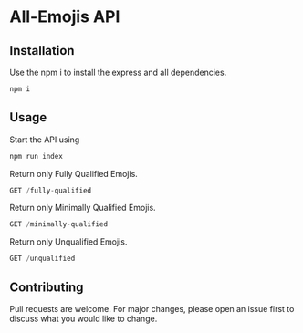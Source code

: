 # All-Emojis API


## Installation

Use the npm i to install the express and all dependencies.

```bash
npm i
```

## Usage

Start the API using
```bash
npm run index
```

Return only Fully Qualified Emojis.
```python
GET /fully-qualified
```

Return only Minimally Qualified Emojis.
```python
GET /minimally-qualified
```

Return only Unqualified Emojis.
```python
GET /unqualified
```

## Contributing
Pull requests are welcome. For major changes, please open an issue first to discuss what you would like to change.
